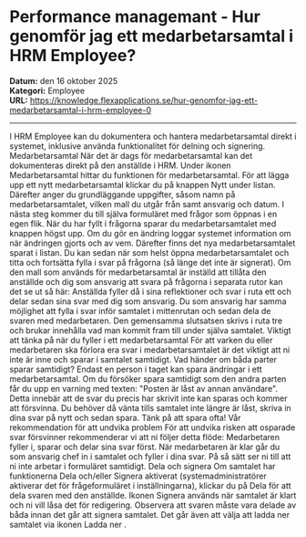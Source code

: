 # Performance managemant - Hur genomför jag ett medarbetarsamtal i HRM Employee?

**Datum:** den 16 oktober 2025  
**Kategori:** Employee  
**URL:** https://knowledge.flexapplications.se/hur-genomfor-jag-ett-medarbetarsamtal-i-hrm-employee-0

---

I HRM Employee kan du dokumentera och hantera medarbetarsamtal direkt i systemet, inklusive använda funktionalitet för delning och signering.
Medarbetarsamtal
När det är dags för medarbetarsamtal kan det dokumenteras direkt på den anställde i HRM. Under ikonen
Medarbetarsamtal
hittar du funktionen för medarbetarsamtal.
För att lägga upp ett nytt medarbetarsamtal klickar du på knappen
Nytt
under listan. Därefter anger du grundläggande uppgifter, såsom namn på medarbetarsamtalet, vilken mall du utgår från samt ansvarig och datum.
I nästa steg kommer du till själva formuläret med frågor som öppnas i en egen flik.
När du har fyllt i frågorna
sparar
du medarbetarsamtalet med knappen högst upp.
Om du gör en ändring loggar systemet information om när ändringen gjorts och av vem.
Därefter finns det nya medarbetarsamtalet sparat i listan.
Du kan sedan när som helst öppna medarbetarsamtalet och titta och fortsätta fylla i svar på frågorna (så länge det inte är signerat).
Om den mall som används för medarbetarsamtal är inställd att tillåta den anställde och dig som ansvarig att svara på frågorna i separata rutor kan det se ut så här:
Anställda fyller då i sina reflektioner och svar i ruta ett och delar sedan sina svar med dig som ansvarig. Du som ansvarig har samma möjlighet att fylla i svar inför samtalet i mittenrutan och sedan
dela
de svaren med medarbetaren. Den gemensamma slutsatsen skrivs i ruta tre och brukar innehålla vad man kommit fram till under själva samtalet.
Viktigt att tänka på när du fyller i ett medarbetarsamtal
För att varken du eller medarbetaren ska förlora era svar i medarbetarsamtalet är det viktigt att ni inte är inne och sparar i samtalet samtidigt.
Vad händer om båda parter sparar samtidigt?
Endast en person i taget kan spara ändringar i ett medarbetarsamtal. Om du försöker spara samtidigt som den andra parten får du upp en varning med texten: "Posten är låst av annan användare".
Detta innebär att de svar du precis har skrivit inte kan sparas och kommer att försvinna. Du behöver då vänta tills samtalet inte längre är låst, skriva in dina svar på nytt och sedan spara. Tänk på att spara ofta!
Vår rekommendation för att undvika problem
För att undvika risken att osparade svar försvinner rekommenderar vi att ni följer detta flöde:
Medarbetaren fyller i, sparar och delar sina svar först.
När medarbetaren är klar går du som ansvarig chef in i samtalet och fyller i dina svar.
På så sätt ser ni till att ni inte arbetar i formuläret samtidigt.
Dela och signera
Om samtalet har funktionerna
Dela
och/eller
Signera
aktiverat (systemadministratörer aktiverar det för frågeformuläret i inställningarna), klickar du på
Dela
för att dela svaren med den anställde.
Ikonen
Signera
används när samtalet är klart och ni vill låsa det för redigering.
Observera att svaren måste vara delade av båda innan det går att signera samtalet.
Det går även att välja att ladda ner samtalet via ikonen
Ladda ner
.
